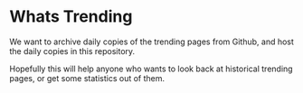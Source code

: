 # Whats Trending

We want to archive daily copies of the trending pages from Github, and host
the daily copies in this repository.

Hopefully this will help anyone who wants to look back at historical trending pages,
or get some statistics out of them.